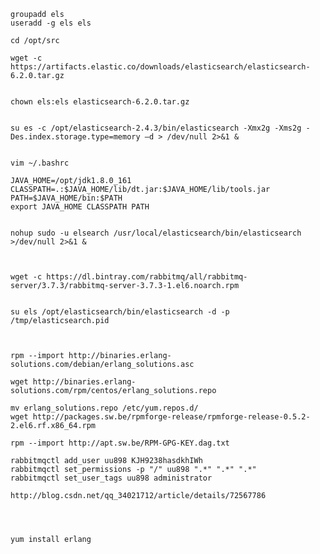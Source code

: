 	groupadd els
	useradd -g els els

	cd /opt/src

	wget -c https://artifacts.elastic.co/downloads/elasticsearch/elasticsearch-6.2.0.tar.gz


	chown els:els elasticsearch-6.2.0.tar.gz


	su es -c /opt/elasticsearch-2.4.3/bin/elasticsearch -Xmx2g -Xms2g -Des.index.storage.type=memory –d > /dev/null 2>&1 &


	vim ~/.bashrc

    JAVA_HOME=/opt/jdk1.8.0_161
	CLASSPATH=.:$JAVA_HOME/lib/dt.jar:$JAVA_HOME/lib/tools.jar
	PATH=$JAVA_HOME/bin:$PATH
	export JAVA_HOME CLASSPATH PATH


	nohup sudo -u elsearch /usr/local/elasticsearch/bin/elasticsearch >/dev/null 2>&1 &
	

	
	wget -c https://dl.bintray.com/rabbitmq/all/rabbitmq-server/3.7.3/rabbitmq-server-3.7.3-1.el6.noarch.rpm


	su els /opt/elasticsearch/bin/elasticsearch -d -p /tmp/elasticsearch.pid 



	rpm --import http://binaries.erlang-solutions.com/debian/erlang_solutions.asc

	wget http://binaries.erlang-solutions.com/rpm/centos/erlang_solutions.repo

	mv erlang_solutions.repo /etc/yum.repos.d/  
	wget http://packages.sw.be/rpmforge-release/rpmforge-release-0.5.2-2.el6.rf.x86_64.rpm  

	rpm --import http://apt.sw.be/RPM-GPG-KEY.dag.txt  

	rabbitmqctl add_user uu898 KJH9238hasdkhIWh
    rabbitmqctl set_permissions -p "/" uu898 ".*" ".*" ".*"
	rabbitmqctl set_user_tags uu898 administrator

	http://blog.csdn.net/qq_34021712/article/details/72567786




	yum install erlang

	
	